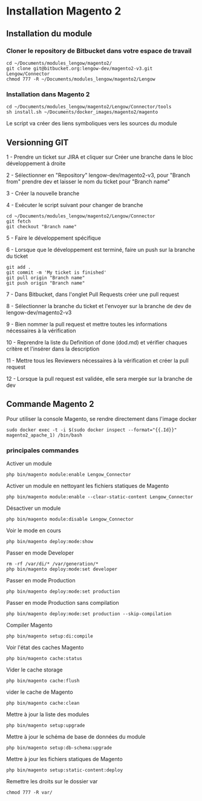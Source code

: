 # Installation Magento 2 #

## Installation du module ##

### Cloner le repository de Bitbucket dans votre espace de travail ###

    cd ~/Documents/modules_lengow/magento2/
    git clone git@bitbucket.org:lengow-dev/magento2-v3.git Lengow/Connector
    chmod 777 -R ~/Documents/modules_lengow/magento2/Lengow

### Installation dans Magento 2 ###

    cd ~/Documents/modules_lengow/magento2/Lengow/Connector/tools
    sh install.sh ~/Documents/docker_images/magento2/magento

Le script va créer des liens symboliques vers les sources du module

## Versionning GIT ##

1 - Prendre un ticket sur JIRA et cliquer sur Créer une branche dans le bloc développement à droite

2 - Sélectionner en "Repository" lengow-dev/magento2-v3, pour "Branch from" prendre dev et laisser le nom du ticket pour "Branch name"

3 - Créer la nouvelle branche

4 - Exécuter le script suivant pour changer de branche 

    cd ~/Documents/modules_lengow/magento2/Lengow/Connector
    git fetch
    git checkout "Branch name"

5 - Faire le développement spécifique

6 - Lorsque que le développement est terminé, faire un push sur la branche du ticket

    git add .
    git commit -m 'My ticket is finished'
    git pull origin "Branch name"
    git push origin "Branch name"

7 - Dans Bitbucket, dans l'onglet Pull Requests créer une pull request

8 - Sélectionner la branche du ticket et l'envoyer sur la branche de dev de lengow-dev/magento2-v3

9 - Bien nommer la pull request et mettre toutes les informations nécessaires à la vérification

10 - Reprendre la liste du Definition of done (dod.md) et vérifier chaques critère et l'insérer dans la description

11 - Mettre tous les Reviewers nécessaires à la vérification et créer la pull request

12 - Lorsque la pull request est validée, elle sera mergée sur la branche de dev

## Commande Magento 2 ##

Pour utiliser la console Magento, se rendre directement dans l'image docker

    sudo docker exec -t -i $(sudo docker inspect --format="{{.Id}}" magento2_apache_1) /bin/bash

### principales commandes ###

Activer un module

    php bin/magento module:enable Lengow_Connector

Activer un module en nettoyant les fichiers statiques de Magento

    php bin/magento module:enable --clear-static-content Lengow_Connector

Désactiver un module

    php bin/magento module:disable Lengow_Connector

Voir le mode en cours

    php bin/magento deploy:mode:show

Passer en mode Developer

    rm -rf /var/di/* /var/generation/*
    php bin/magento deploy:mode:set developer

Passer en mode Production

    php bin/magento deploy:mode:set production

Passer en mode Production sans compilation

    php bin/magento deploy:mode:set production --skip-compilation

Compiler Magento

    php bin/magento setup:di:compile

Voir l'état des caches Magento

    php bin/magento cache:status

Vider le cache storage

    php bin/magento cache:flush

vider le cache de Magento

    php bin/magento cache:clean

Mettre à jour la liste des modules 

    php bin/magento setup:upgrade

Mettre à jour le schéma de base de données du module

    php bin/magento setup:db-schema:upgrade

Mettre à jour les fichiers statiques de Magento

    php bin/magento setup:static-content:deploy

Remettre les droits sur le dossier var

    chmod 777 -R var/

